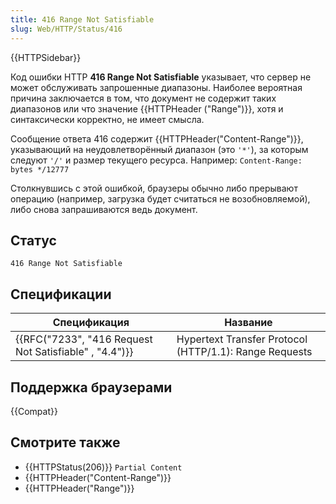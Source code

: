 ```yaml
---
title: 416 Range Not Satisfiable
slug: Web/HTTP/Status/416
---
```


{{HTTPSidebar}}

Код ошибки HTTP **416 Range Not Satisfiable** указывает, что сервер не может обслуживать запрошенные диапазоны. Наиболее вероятная причина заключается в том, что документ не содержит таких диапазонов или что значение {{HTTPHeader ("Range")}}, хотя и синтаксически корректно, не имеет смысла.

Сообщение ответа 416 содержит {{HTTPHeader("Content-Range")}}, указывающий на неудовлетворённый диапазон (это `'*'`), за которым следуют `'/'` и размер текущего ресурса. Например: `Content-Range: bytes */12777`

Столкнувшись с этой ошибкой, браузеры обычно либо прерывают операцию (например, загрузка будет считаться не возобновляемой), либо снова запрашиваются ведь документ.

## Статус

```
416 Range Not Satisfiable
```

## Спецификации

| Спецификация                                           | Название                                               |
| ------------------------------------------------------ | ------------------------------------------------------ |
| {{RFC("7233", "416 Request Not Satisfiable" , "4.4")}} | Hypertext Transfer Protocol (HTTP/1.1): Range Requests |

## Поддержка браузерами

{{Compat}}

## Смотрите также

- {{HTTPStatus(206)}} `Partial Content`
- {{HTTPHeader("Content-Range")}}
- {{HTTPHeader("Range")}}
